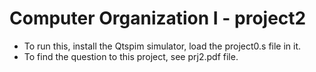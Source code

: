 # Computer Organization I - project2

* To run this, install the Qtspim simulator, load the project0.s file in it.
* To find the question to this project, see prj2.pdf file.

